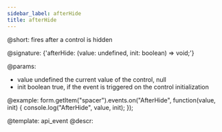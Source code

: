 ```yaml
---
sidebar_label: afterHide
title: afterHide
---          
```


@short: fires after a control is hidden
 
@signature: {'afterHide: (value: undefined, init: boolean) => void;'}

@params:
- value     undefined   the current value of the control, null
- init      boolean     true, if the event is triggered on the control initialization

@example:
form.getItem("spacer").events.on("AfterHide", function(value, init) {
    console.log("AfterHide", value, init);
});

@template: api_event
@descr:
